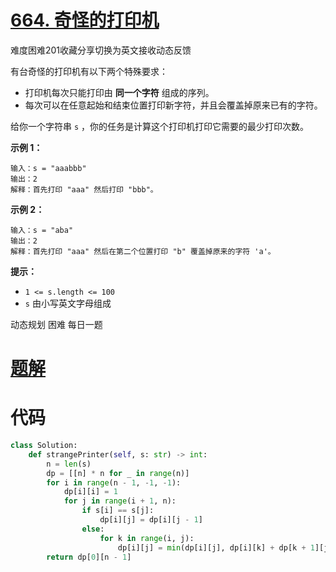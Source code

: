 <!--
 * @Description: 
 * @Autor: Au3C2
 * @Date: 2021-05-25 10:24:37
 * @LastEditors: Au3C2
 * @LastEditTime: 2021-05-25 10:26:30
-->
# [664. 奇怪的打印机](https://leetcode-cn.com/problems/strange-printer/)

难度困难201收藏分享切换为英文接收动态反馈

有台奇怪的打印机有以下两个特殊要求：

-   打印机每次只能打印由 **同一个字符** 组成的序列。
-   每次可以在任意起始和结束位置打印新字符，并且会覆盖掉原来已有的字符。

给你一个字符串 `s` ，你的任务是计算这个打印机打印它需要的最少打印次数。

**示例 1：**

```
输入：s = "aaabbb"
输出：2
解释：首先打印 "aaa" 然后打印 "bbb"。
```

**示例 2：**

```
输入：s = "aba"
输出：2
解释：首先打印 "aaa" 然后在第二个位置打印 "b" 覆盖掉原来的字符 'a'。
```

 

**提示：**

-   `1 <= s.length <= 100`
-   `s` 由小写英文字母组成

动态规划 困难 每日一题

# [题解](https://leetcode-cn.com/problems/strange-printer/solution/qi-guai-de-da-yin-ji-by-leetcode-solutio-ogbu/)

# 代码

```python
class Solution:
    def strangePrinter(self, s: str) -> int:
        n = len(s)
        dp = [[n] * n for _ in range(n)]
        for i in range(n - 1, -1, -1):
            dp[i][i] = 1
            for j in range(i + 1, n):
                if s[i] == s[j]:
                    dp[i][j] = dp[i][j - 1]
                else:
                    for k in range(i, j):
                        dp[i][j] = min(dp[i][j], dp[i][k] + dp[k + 1][j])
        return dp[0][n - 1]
```